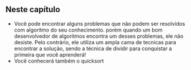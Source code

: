 ## Neste capítulo
- Você pode encontrar alguns problemas que não podem ser resolvidos com algoritmo do seu conhecimento. porém quando um bom desenvolvedor de algoritmos encontra um desses problemas, ele não desiste. Pelo contrário, ele utiliza um ampla cama de tecnicas para encontrar a solução, sendo a técnica de dividir para conquistar a primeira que você aprenderá!
- Você conhecerá também o quicksort